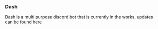 ### Dash
   Dash is a multi purpose discord bot that is currently in the works, updates can be found [here](https://discord.gg/heevan)